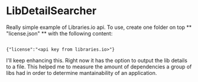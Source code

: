 # LibDetailSearcher

Really simple example of Libraries.io api.
To use, create one folder on top ** "license.json" ** with the following content:

```

{"license":"<api key from libraries.io>"}

```

I'll keep enhancing this. Right now it has the option to output the lib details to a file. This helped me to measure the amount of dependencies a group of libs had in order to determine mantainability of an application.
